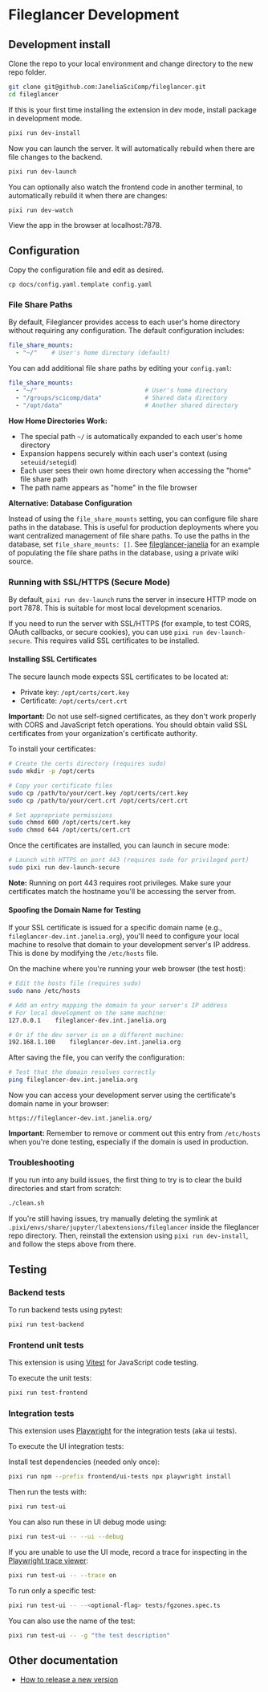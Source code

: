 # Fileglancer Development

## Development install

Clone the repo to your local environment and change directory to the new repo folder.

```bash
git clone git@github.com:JaneliaSciComp/fileglancer.git
cd fileglancer
```

If this is your first time installing the extension in dev mode, install package in development mode.

```bash
pixi run dev-install
```

Now you can launch the server. It will automatically rebuild when there are file changes to the backend.

```bash
pixi run dev-launch
```

You can optionally also watch the frontend code in another terminal, to automatically rebuild it when there are changes:

```bash
pixi run dev-watch
```

View the app in the browser at localhost:7878.

## Configuration

Copy the configuration file and edit as desired.

```
cp docs/config.yaml.template config.yaml
```

### File Share Paths

By default, Fileglancer provides access to each user's home directory without requiring any configuration. The default configuration includes:

```yaml
file_share_mounts:
  - "~/"    # User's home directory (default)
```

You can add additional file share paths by editing your `config.yaml`:

```yaml
file_share_mounts:
  - "~/"                              # User's home directory
  - "/groups/scicomp/data"            # Shared data directory
  - "/opt/data"                       # Another shared directory
```

**How Home Directories Work:**

- The special path `~/` is automatically expanded to each user's home directory
- Expansion happens securely within each user's context (using `seteuid/setegid`)
- Each user sees their own home directory when accessing the "home" file share path
- The path name appears as "home" in the file browser

**Alternative: Database Configuration**

Instead of using the `file_share_mounts` setting, you can configure file share paths in the database. This is useful for production deployments where you want centralized management of file share paths. To use the paths in the database, set `file_share_mounts: []`. See [fileglancer-janelia](https://github.com/JaneliaSciComp/fileglancer-janelia) for an example of populating the file share paths in the database, using a private wiki source.

### Running with SSL/HTTPS (Secure Mode)

By default, `pixi run dev-launch` runs the server in insecure HTTP mode on port 7878. This is suitable for most local development scenarios.

If you need to run the server with SSL/HTTPS (for example, to test CORS, OAuth callbacks, or secure cookies), you can use `pixi run dev-launch-secure`. This requires valid SSL certificates to be installed.

#### Installing SSL Certificates

The secure launch mode expects SSL certificates to be located at:

- Private key: `/opt/certs/cert.key`
- Certificate: `/opt/certs/cert.crt`

**Important:** Do not use self-signed certificates, as they don't work properly with CORS and JavaScript fetch operations. You should obtain valid SSL certificates from your organization's certificate authority.

To install your certificates:

```bash
# Create the certs directory (requires sudo)
sudo mkdir -p /opt/certs

# Copy your certificate files
sudo cp /path/to/your/cert.key /opt/certs/cert.key
sudo cp /path/to/your/cert.crt /opt/certs/cert.crt

# Set appropriate permissions
sudo chmod 600 /opt/certs/cert.key
sudo chmod 644 /opt/certs/cert.crt
```

Once the certificates are installed, you can launch in secure mode:

```bash
# Launch with HTTPS on port 443 (requires sudo for privileged port)
sudo pixi run dev-launch-secure
```

**Note:** Running on port 443 requires root privileges. Make sure your certificates match the hostname you'll be accessing the server from.

#### Spoofing the Domain Name for Testing

If your SSL certificate is issued for a specific domain name (e.g., `fileglancer-dev.int.janelia.org`), you'll need to configure your local machine to resolve that domain to your development server's IP address. This is done by modifying the `/etc/hosts` file.

On the machine where you're running your web browser (the test host):

```bash
# Edit the hosts file (requires sudo)
sudo nano /etc/hosts

# Add an entry mapping the domain to your server's IP address
# For local development on the same machine:
127.0.0.1    fileglancer-dev.int.janelia.org

# Or if the dev server is on a different machine:
192.168.1.100    fileglancer-dev.int.janelia.org
```

After saving the file, you can verify the configuration:

```bash
# Test that the domain resolves correctly
ping fileglancer-dev.int.janelia.org
```

Now you can access your development server using the certificate's domain name in your browser:

```
https://fileglancer-dev.int.janelia.org/
```

**Important:** Remember to remove or comment out this entry from `/etc/hosts` when you're done testing, especially if the domain is used in production.

### Troubleshooting

If you run into any build issues, the first thing to try is to clear the build directories and start from scratch:

```bash
./clean.sh
```

If you're still having issues, try manually deleting the symlink at `.pixi/envs/share/jupyter/labextensions/fileglancer` inside the fileglancer repo directory. Then, reinstall the extension using `pixi run dev-install`, and follow the steps above from there.

## Testing

### Backend tests

To run backend tests using pytest:

```bash
pixi run test-backend
```

### Frontend unit tests

This extension is using [Vitest](https://vitest.dev/) for JavaScript code testing.

To execute the unit tests:

```bash
pixi run test-frontend
```

### Integration tests

This extension uses [Playwright](https://playwright.dev/docs/intro) for the integration tests (aka ui tests).

To execute the UI integration tests:

Install test dependencies (needed only once):

```bash
pixi run npm --prefix frontend/ui-tests npx playwright install
```

Then run the tests with:

```bash
pixi run test-ui
```

You can also run these in UI debug mode using:

```bash
pixi run test-ui -- --ui --debug
```

If you are unable to use the UI mode, record a trace for inspecting in the [Playwright trace viewer](https://trace.playwright.dev):

```bash
pixi run test-ui -- --trace on
```

To run only a specific test:

```bash
pixi run test-ui -- --<optional-flag> tests/fgzones.spec.ts
```

You can also use the name of the test:

```bash
pixi run test-ui -- -g "the test description"
```

## Other documentation

- [How to release a new version](Release.md)
